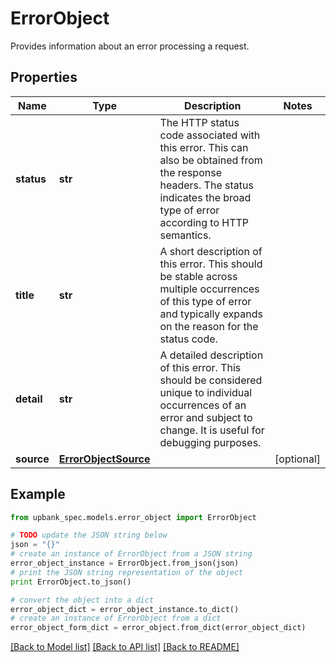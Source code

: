 # ErrorObject

Provides information about an error processing a request. 

## Properties

Name | Type | Description | Notes
------------ | ------------- | ------------- | -------------
**status** | **str** | The HTTP status code associated with this error. This can also be obtained from the response headers. The status indicates the broad type of error according to HTTP semantics.  | 
**title** | **str** | A short description of this error. This should be stable across multiple occurrences of this type of error and typically expands on the reason for the status code.  | 
**detail** | **str** | A detailed description of this error. This should be considered unique to individual occurrences of an error and subject to change. It is useful for debugging purposes.  | 
**source** | [**ErrorObjectSource**](ErrorObjectSource.md) |  | [optional] 

## Example

```python
from upbank_spec.models.error_object import ErrorObject

# TODO update the JSON string below
json = "{}"
# create an instance of ErrorObject from a JSON string
error_object_instance = ErrorObject.from_json(json)
# print the JSON string representation of the object
print ErrorObject.to_json()

# convert the object into a dict
error_object_dict = error_object_instance.to_dict()
# create an instance of ErrorObject from a dict
error_object_form_dict = error_object.from_dict(error_object_dict)
```
[[Back to Model list]](../README.md#documentation-for-models) [[Back to API list]](../README.md#documentation-for-api-endpoints) [[Back to README]](../README.md)



